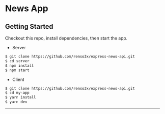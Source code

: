 News App
=========

Getting Started
------------

Checkout this repo, install dependencies, then start the app.

- Server
```bash
$ git clone https://github.com/renso3x/express-news-api.git
$ cd server
$ npm install
$ npm start
```
- Client

```bash
$ git clone https://github.com/renso3x/express-news-api.git
$ cd my-app
$ yarn install
$ yarn dev

```
------
